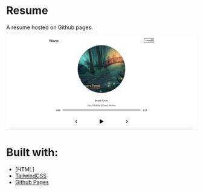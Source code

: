 # Resume
A resume hosted on Github pages.

![alt text](https://github.com/edmiller1/wave-react-player/blob/main/waves.png?raw=true)

# Built with:
  * [HTML]
  * [TailwindCSS](https://tailwindcss.com/)
  * [Github Pages](https://pages.github.com/)
